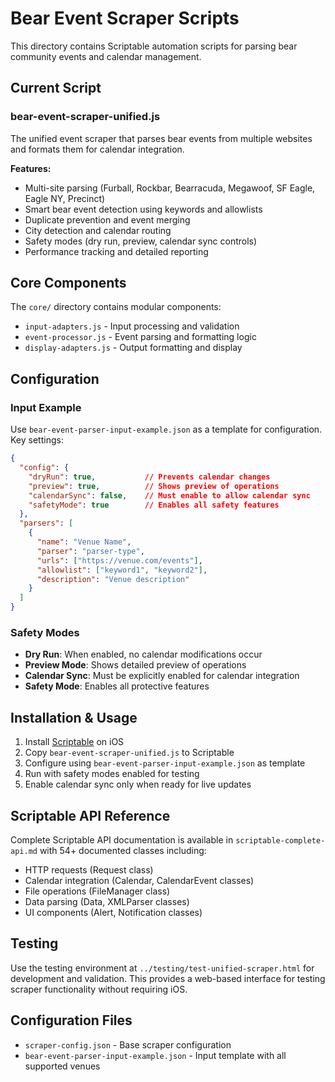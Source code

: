 # Bear Event Scraper Scripts

This directory contains Scriptable automation scripts for parsing bear community events and calendar management.

## Current Script

### bear-event-scraper-unified.js
The unified event scraper that parses bear events from multiple websites and formats them for calendar integration.

**Features:**
- Multi-site parsing (Furball, Rockbar, Bearracuda, Megawoof, SF Eagle, Eagle NY, Precinct)
- Smart bear event detection using keywords and allowlists
- Duplicate prevention and event merging
- City detection and calendar routing
- Safety modes (dry run, preview, calendar sync controls)
- Performance tracking and detailed reporting

## Core Components

The `core/` directory contains modular components:
- `input-adapters.js` - Input processing and validation
- `event-processor.js` - Event parsing and formatting logic  
- `display-adapters.js` - Output formatting and display

## Configuration

### Input Example
Use `bear-event-parser-input-example.json` as a template for configuration. Key settings:

```json
{
  "config": {
    "dryRun": true,           // Prevents calendar changes
    "preview": true,          // Shows preview of operations
    "calendarSync": false,    // Must enable to allow calendar sync
    "safetyMode": true        // Enables all safety features
  },
  "parsers": [
    {
      "name": "Venue Name",
      "parser": "parser-type",
      "urls": ["https://venue.com/events"],
      "allowlist": ["keyword1", "keyword2"],
      "description": "Venue description"
    }
  ]
}
```

### Safety Modes
- **Dry Run**: When enabled, no calendar modifications occur
- **Preview Mode**: Shows detailed preview of operations
- **Calendar Sync**: Must be explicitly enabled for calendar integration
- **Safety Mode**: Enables all protective features

## Installation & Usage

1. Install [Scriptable](https://scriptable.app/) on iOS
2. Copy `bear-event-scraper-unified.js` to Scriptable
3. Configure using `bear-event-parser-input-example.json` as template
4. Run with safety modes enabled for testing
5. Enable calendar sync only when ready for live updates

## Scriptable API Reference

Complete Scriptable API documentation is available in `scriptable-complete-api.md` with 54+ documented classes including:
- HTTP requests (Request class)
- Calendar integration (Calendar, CalendarEvent classes)  
- File operations (FileManager class)
- Data parsing (Data, XMLParser classes)
- UI components (Alert, Notification classes)

## Testing

Use the testing environment at `../testing/test-unified-scraper.html` for development and validation. This provides a web-based interface for testing scraper functionality without requiring iOS.

## Configuration Files

- `scraper-config.json` - Base scraper configuration
- `bear-event-parser-input-example.json` - Input template with all supported venues